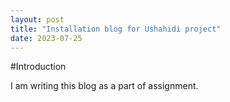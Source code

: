 ```yaml
---
layout: post
title: "Installation blog for Ushahidi project"
date: 2023-07-25
---
```


#Introduction

I am writing this blog as a part of assignment. 